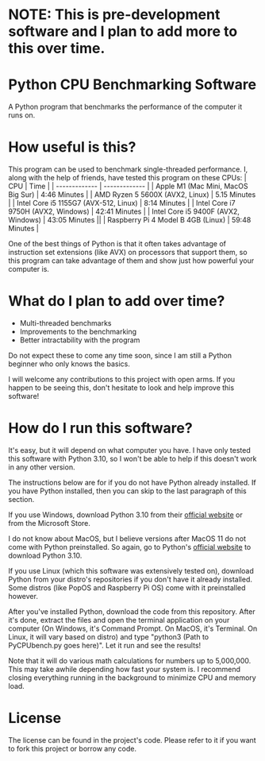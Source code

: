 # NOTE: This is pre-development software and I plan to add more to this over time.

# Python CPU Benchmarking Software
A Python program that benchmarks the performance of the computer it runs on.

# How useful is this?
This program can be used to benchmark single-threaded performance. I, along with the help of friends, have tested this program on these CPUs:
| CPU  | Time |
| ------------- | ------------- |
| Apple M1 (Mac Mini, MacOS Big Sur) | 4:46 Minutes |
| AMD Ryzen 5 5600X (AVX2, Linux) | 5.15 Minutes  |
|  Intel Core i5 1155G7 (AVX-512, Linux) | 8:14 Minutes |
| Intel Core i7 9750H (AVX2, Windows) | 42:41 Minutes |
| Intel Core i5 9400F (AVX2, Windows) | 43:05 Minutes ||
| Raspberry Pi 4 Model B 4GB (Linux) | 59:48 Minutes |

One of the best things of Python is that it often takes advantage of instruction set extensions (like AVX) on processors that support them, so this program can take advantage of them and show just how powerful your computer is.
# What do I plan to add over time?
* Multi-threaded benchmarks
* Improvements to the benchmarking
* Better intractability with the program

Do not expect these to come any time soon, since I am still a Python beginner who only knows the basics.

I will welcome any contributions to this project with open arms. If you happen to be seeing this, don't hesitate to look and help improve this software!

# How do I run this software?
It's easy, but it will depend on what computer you have. I have only tested this software with Python 3.10, so I won't be able to help if this doesn't work in any other version.

The instructions below are for if you do not have Python already installed. If you have Python installed, then you can skip to the last paragraph of this section.

If you use Windows, download Python 3.10 from their [official website](https://www.python.org/) or from the Microsoft Store.

I do not know about MacOS, but I believe versions after MacOS 11 do not come with Python preinstalled. So again, go to Python's [official website](https://www.python.org/) to download Python 3.10.

If you use Linux (which this software was extensively tested on), download Python from your distro's repositories if you don't have it already installed. Some distros (like PopOS and Raspberry Pi OS) come with it preinstalled however.

After you've installed Python, download the code from this repository. After it's done, extract the files and open the terminal application on your computer (On Windows, it's Command Prompt. On MacOS, it's Terminal. On Linux, it will vary based on distro) and type "python3 (Path to PyCPUbench.py goes here)". Let it run and see the results!

Note that it will do various math calculations for numbers up to 5,000,000. This may take awhile depending how fast your system is. I recommend closing everything running in the background to minimize CPU and memory load.

# License
The license can be found in the project's code. Please refer to it if you want to fork this project or borrow any code.
